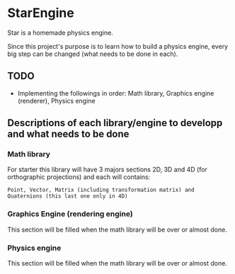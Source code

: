 # StarEngine
Star is a homemade physics engine.

Since this project's purpose is to learn how to build a physics engine, every big step can be changed (what needs to be done in each).

## TODO
- Implementing the followings in order: Math library, Graphics engine (renderer), Physics engine

## Descriptions of each library/engine to developp and what needs to be done

### Math library
For starter this library will have 3 majors sections 2D, 3D and 4D (for orthographic projections) and each will contains:
    
    Point, Vector, Matrix (including transformation matrix) and Quaternions (this last one only in 4D)

### Graphics Engine (rendering engine)
This section will be filled when the math library will be over or almost done.

### Physics engine
This section will be filled when the math library will be over or almost done.
